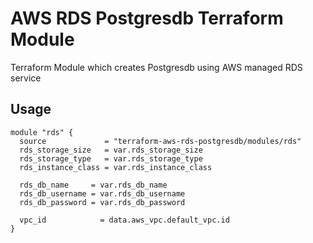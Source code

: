 # AWS RDS Postgresdb Terraform Module
Terraform Module which creates Postgresdb using AWS managed RDS service

## Usage

```hcl
module "rds" {
  source             = "terraform-aws-rds-postgresdb/modules/rds"
  rds_storage_size   = var.rds_storage_size
  rds_storage_type   = var.rds_storage_type
  rds_instance_class = var.rds_instance_class

  rds_db_name     = var.rds_db_name
  rds_db_username = var.rds_db_username
  rds_db_password = var.rds_db_password

  vpc_id            = data.aws_vpc.default_vpc.id
}
```
